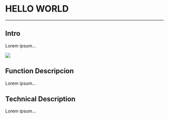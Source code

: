 # HELLO WORLD
---

## Intro

Lorem ipsum...

![](https://encrypted-tbn0.gstatic.com/images?q=tbn:ANd9GcSttiTV_gTWMgfwjJQKn7AKqxeo7kHq3f8RXYPmeKRBDUI-QyCRSA)

## Function Descripcion

Lorem ipsum...

## Technical Description

Lorem ipsum...

